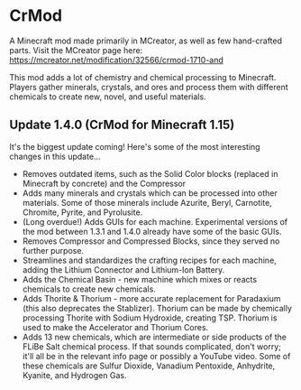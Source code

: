 # CrMod
A Minecraft mod made primarily in MCreator, as well as few hand-crafted parts. Visit the MCreator page here: https://mcreator.net/modification/32566/crmod-1710-and

This mod adds a lot of chemistry and chemical processing to Minecraft. Players gather minerals, crystals, and ores and process them with different chemicals to create new,
novel, and useful materials.

## Update 1.4.0 (CrMod for Minecraft 1.15)
It's the biggest update coming! Here's some of the most interesting changes in this update...
* Removes outdated items, such as the Solid Color blocks (replaced in Minecraft by concrete) and the Compressor
* Adds many minerals and crystals which can be processed into other materials. Some of those minerals include Azurite, Beryl, Carnotite, Chromite, Pyrite, and Pyrolusite.
* (Long overdue!) Adds GUIs for each machine. Experimental versions of the mod between 1.3.1 and 1.4.0 already have some of the basic GUIs.
* Removes Compressor and Compressed Blocks, since they served no further purpose.
* Streamlines and standardizes the crafting recipes for each machine, adding the Lithium Connector and Lithium-Ion Battery.
* Adds the Chemical Basin - new machine which mixes or reacts chemicals to create new chemicals.
* Adds Thorite & Thorium - more accurate replacement for Paradaxium (this also deprecates the Stablizer). Thorium can be made by chemically processing Thorite with Sodium Hydroxide, creating TSP.
Thorium is used to make the Accelerator and Thorium Cores.
* Adds 13 new chemicals, which are intermediate or side products of the FLiBe Salt chemical process. If that sounds complicated, don't worry; it'll all be in the relevant info
page or possibly a YouTube video. Some of these chemicals are Sulfur Dioxide, Vanadium Pentoxide, Anhydrite, Kyanite, and Hydrogen Gas.
